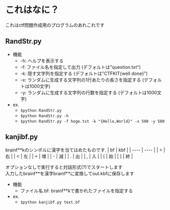 # これはなに？ 
これはctf問題作成用のプログラムのあれこれです  

## RandStr.py
- 機能
  - -h: ヘルプを表示する
  - -f: ファイル名を指定して出力 (デフォルトは"question.txt")
  - -k: 隠す文字列を指定する (デフォルトは"CTFKIT{well done}")
  - -x: ランダムに生成する文字列の1行あたりの長さを指定する (デフォルトは1000文字)
  - -y: ランダムに生成する文字列の行数を指定する (デフォルトは1000文字)
- ex.
  - `$python RandStr.py`
  - `$python RandStr.py -h`
  - `$python RandStr.py -f hoge.txt -k "{Hello,World}" -x 500 -y 500`  

## kanjibf.py
brainf\*\*kのシンボルに漢字を当てはめたものです.
|  bf  | kbf  |
| ---- | ---- |
|  >   |  右  |
|  <   |  左  |
|  +   |  増  |
|  -   |  減  |
|  .   |  出  |
|  ,   |  入  |
|  [   |  始  |
|  ]   |  終  |
  
オプションなしで実行すると対話形式(?)でスタートします  
入力したbrainf\*\*を漢字brainf\*\*に変換してout.kbfに保存します  

- 機能
	- ファイル名.bf: brainf\*\*kで書かれたファイルを指定する
- ex.
	- `$python kanjibf.py text.bf`
